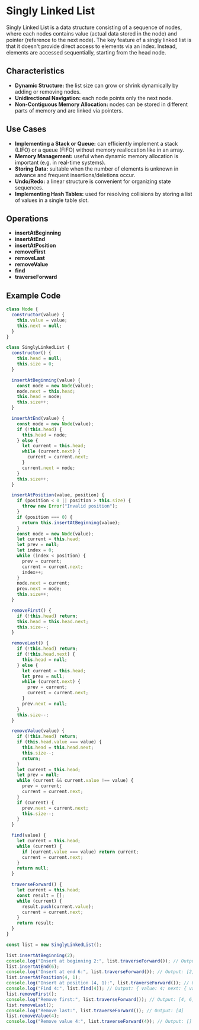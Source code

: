 # Singly Linked List

Singly Linked List is a data structure consisting of a sequence of nodes, where each nodes contains value (actual data stored in the node) and pointer (reference to the next node). The key feature of a singly linked list is that it doesn't provide direct access to elements via an index. Instead, elements are accessed sequentially, starting from the head node.

## Characteristics

- **Dynamic Structure:** the list size can grow or shrink dynamically by adding or removing nodes.
- **Unidirectional Navigation:** each node points only the next node.
- **Non-Contiguous Memory Allocation:** nodes can be stored in different parts of memory and are linked via pointers.

## Use Cases

- **Implementing a Stack or Queue:** can efficiently implement a stack (LIFO) or a queue (FIFO) without memory reallocation like in an array.
- **Memory Management:** useful when dynamic memory allocation is important (e.g. in real-time systems).
- **Storing Data:** suitable when the number of elements is unknown in advance and frequent insertions/deletions occur.
- **Undo/Redo:** a linear structure is convenient for organizing state sequences.
- **Implementing Hash Tables:** used for resolving collisions by storing a list of values in a single table slot.

## Operations

- **insertAtBeginning**
- **insertAtEnd**
- **insertAtPosition**
- **removeFirst**
- **removeLast**
- **removeValue**
- **find**
- **traverseForward**

## Example Code

```js
class Node {
  constructor(value) {
    this.value = value;
    this.next = null;
  }
}

class SinglyLinkedList {
  constructor() {
    this.head = null;
    this.size = 0;
  }

  insertAtBeginning(value) {
    const node = new Node(value);
    node.next = this.head;
    this.head = node;
    this.size++;
  }

  insertAtEnd(value) {
    const node = new Node(value);
    if (!this.head) {
      this.head = node;
    } else {
      let current = this.head;
      while (current.next) {
        current = current.next;
      }
      current.next = node;
    }
    this.size++;
  }

  insertAtPosition(value, position) {
    if (position < 0 || position > this.size) {
      throw new Error("Invalid position");
    }
    if (position === 0) {
      return this.insertAtBeginning(value);
    }
    const node = new Node(value);
    let current = this.head;
    let prev = null;
    let index = 0;
    while (index < position) {
      prev = current;
      current = current.next;
      index++;
    }
    node.next = current;
    prev.next = node;
    this.size++;
  }

  removeFirst() {
    if (!this.head) return;
    this.head = this.head.next;
    this.size--;
  }

  removeLast() {
    if (!this.head) return;
    if (!this.head.next) {
      this.head = null;
    } else {
      let current = this.head;
      let prev = null;
      while (current.next) {
        prev = current;
        current = current.next;
      }
      prev.next = null;
    }
    this.size--;
  }

  removeValue(value) {
    if (!this.head) return;
    if (this.head.value === value) {
      this.head = this.head.next;
      this.size--;
      return;
    }
    let current = this.head;
    let prev = null;
    while (current && current.value !== value) {
      prev = current;
      current = current.next;
    }
    if (current) {
      prev.next = current.next;
      this.size--;
    }
  }

  find(value) {
    let current = this.head;
    while (current) {
      if (current.value === value) return current;
      current = current.next;
    }
    return null;
  }

  traverseForward() {
    let current = this.head;
    const result = [];
    while (current) {
      result.push(current.value);
      current = current.next;
    }
    return result;
  }
}

const list = new SinglyLinkedList();

list.insertAtBeginning(2);
console.log("Insert at beginning 2:", list.traverseForward()); // Output: [2]
list.insertAtEnd(6);
console.log("Insert at end 6:", list.traverseForward()); // Output: [2, 6]
list.insertAtPosition(4, 1);
console.log("Insert at position (4, 1):", list.traverseForward()); // Output: [2, 4, 6]
console.log("Find 4:", list.find(4)); // Output: { value: 4; next: { value: 6; next: null; }}
list.removeFirst();
console.log("Remove first:", list.traverseForward()); // Output: [4, 6]
list.removeLast();
console.log("Remove last:", list.traverseForward()); // Output: [4]
list.removeValue(4);
console.log("Remove value 4:", list.traverseForward(4)); // Output: []
```
